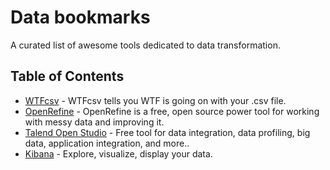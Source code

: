 # Data bookmarks
A curated list of awesome tools dedicated to data transformation.

## Table of Contents

- [WTFcsv](https://www.databasic.io/en/wtfcsv/) - WTFcsv tells you WTF is going on with your .csv file.
- [OpenRefine](https://github.com/OpenRefine/OpenRefine) - OpenRefine is a free, open source power tool for working with messy data and improving it.
- [Talend Open Studio](http://www.talend.com/products/talend-open-studio) - Free tool for data integration, data profiling, big data, application integration, and more..
- [Kibana](https://www.elastic.co/products/kibana) - Explore, visualize, display your data.

